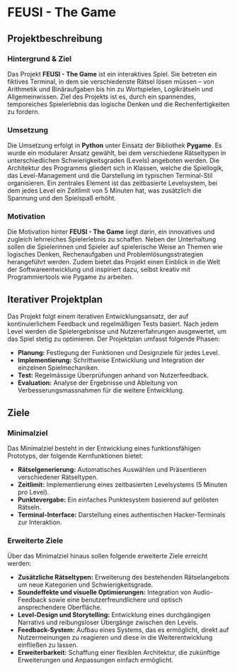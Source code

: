 # FEUSI - The Game

## Projektbeschreibung

### Hintergrund & Ziel
Das Projekt **FEUSI - The Game** ist ein interaktives Spiel. Sie betreten ein fiktives Terminal, in dem sie verschiedenste Rätsel lösen müssen – von Arithmetik und Binäraufgaben bis hin zu Wortspielen, Logikrätseln und Allgemeinwissen. Ziel des Projekts ist es, durch ein spannendes, temporeiches Spielerlebnis das logische Denken und die Rechenfertigkeiten zu fordern.

### Umsetzung
Die Umsetzung erfolgt in **Python** unter Einsatz der Bibliothek **Pygame**. Es wurde ein modularer Ansatz gewählt, bei dem verschiedene Rätseltypen in unterschiedlichen Schwierigkeitsgraden (Levels) angeboten werden. Die Architektur des Programms gliedert sich in Klassen, welche die Spiellogik, das Level-Management und die Darstellung im typischen Terminal-Stil organisieren. Ein zentrales Element ist das zeitbasierte Levelsystem, bei dem jedes Level ein Zeitlimit von 5 Minuten hat, was zusätzlich die Spannung und den Spielspaß erhöht.

### Motivation
Die Motivation hinter **FEUSI - The Game** liegt darin, ein innovatives und zugleich lehrreiches Spielerlebnis zu schaffen. Neben der Unterhaltung sollen die Spielerinnen und Spieler auf spielerische Weise an Themen wie logisches Denken, Rechenaufgaben und Problemlösungsstrategien herangeführt werden. Zudem bietet das Projekt einen Einblick in die Welt der Softwareentwicklung und inspiriert dazu, selbst kreativ mit Programmiertools wie Pygame zu arbeiten.

## Iterativer Projektplan
Das Projekt folgt einem iterativen Entwicklungsansatz, der auf kontinuierlichem Feedback und regelmäßigen Tests basiert. Nach jedem Level werden die Spielergebnisse und Nutzererfahrungen ausgewertet, um das Spiel stetig zu optimieren. Der Projektplan umfasst folgende Phasen:
- **Planung:** Festlegung der Funktionen und Designziele für jedes Level.
- **Implementierung:** Schrittweise Entwicklung und Integration der einzelnen Spielmechaniken.
- **Test:** Regelmässige Überprüfungen anhand von Nutzerfeedback.
- **Evaluation:** Analyse der Ergebnisse und Ableitung von Verbesserungsmassnahmen für die weitere Entwicklung.

## Ziele

### Minimalziel
Das Minimalziel besteht in der Entwicklung eines funktionsfähigen Prototyps, der folgende Kernfunktionen bietet:
- **Rätselgenerierung:** Automatisches Auswählen und Präsentieren verschiedener Rätseltypen.
- **Zeitlimit:** Implementierung eines zeitbasierten Levelsystems (5 Minuten pro Level).
- **Punktevergabe:** Ein einfaches Punktesystem basierend auf gelösten Rätseln.
- **Terminal-Interface:** Darstellung eines authentischen Hacker-Terminals zur Interaktion.

### Erweiterte Ziele
Über das Minimalziel hinaus sollen folgende erweiterte Ziele erreicht werden:
- **Zusätzliche Rätseltypen:** Erweiterung des bestehenden Rätselangebots um neue Kategorien und Schwierigkeitsgrade.
- **Soundeffekte und visuelle Optimierungen:** Integration von Audio-Feedback sowie eine benutzerfreundlichere und optisch ansprechendere Oberfläche.
- **Level-Design und Storytelling:** Entwicklung eines durchgängigen Narrativs und reibungsloser Übergänge zwischen den Levels.
- **Feedback-System:** Aufbau eines Systems, das es ermöglicht, direkt auf Nutzermeinungen zu reagieren und diese in die Weiterentwicklung einfließen zu lassen.
- **Erweiterbarkeit:** Schaffung einer flexiblen Architektur, die zukünftige Erweiterungen und Anpassungen einfach ermöglicht.
